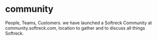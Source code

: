 # community
People, Teams, Customers. we have launched a Softreck Community at community.softreck.com, location to gather and to discuss all things Softreck.
